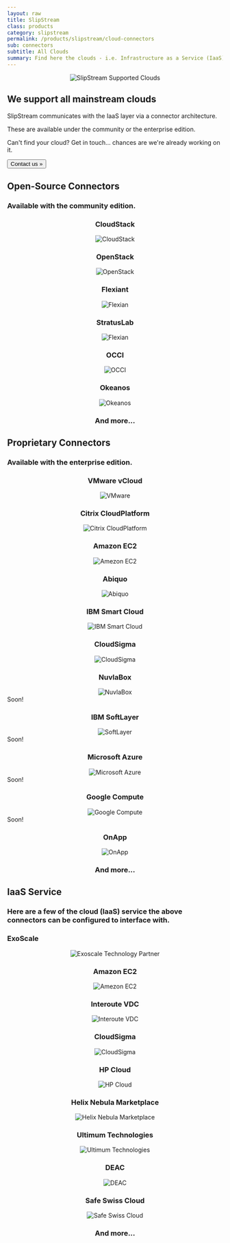 ```yaml
---
layout: raw
title: SlipStream
class: products
category: slipstream
permalink: /products/slipstream/cloud-connectors
sub: connectors
subtitle: All Clouds
summary: Find here the clouds - i.e. Infrastructure as a Service (IaaS) - technologies and services we support.
---
```


</div>
<div class="jumbotron">
  <div class="container spacy">
    <div class="row">
      <div class="col-md-6">
        <p align="center">
          <img src="/img/content/cloud_providers_color_on_transparent_1000px.png" alt="SlipStream Supported Clouds" />
        </p>
      </div>
      <div class="col-md-6">
        <h2>We support all mainstream clouds</h2>
        <p>SlipStream communicates with the IaaS layer via a connector architecture.</p>
        <p>These are available under the community or the enterprise edition.</p>
        <p>Can't find your cloud? Get in touch... chances are we're already working on it.</p>
        <button class="btn btn-primary btn-lg" data-toggle="modal" data-target="#contact-modal">
          Contact us &raquo;
        </button>
      </div>
    </div>
  </div>
</div>

  <div id="all-clouds" class="container cloud">
    <h2>Open-Source Connectors</h2>
    <h3>Available with the community edition.</h2>
  	<div class="row">
  	  <div class="col-md-3">
  	    <center>
    	    <h3>CloudStack</h3>
  	      <div>
            <img src="/img/content/clouds/cloudstack.png" alt="CloudStack" />	                        
          </div>
        </center>
  	  </div>
  	  <div class="col-md-3">
  	    <center>
    	    <h3>OpenStack</h3>
  	      <div>
            <img src="/img/content/clouds/openstack.jpg" alt="OpenStack" />	                        
          </div>
        </center>
  	  </div>
  	  <div class="col-md-3">
  	    <center>
    	    <h3>Flexiant</h3>
  	      <div>
            <img src="/img/content/clouds/flexiant.png" alt="Flexian" />	                        
          </div>
        </center>
  	  </div>
  	  <div class="col-md-3">
  	    <center>
    	    <h3>StratusLab</h3>
  	      <div>
            <img src="/img/content/clouds/stratuslab.jpg" alt="Flexian" />	                        
          </div>
        </center>
  	  </div>
    </div>
  	<div class="row">
  	  <div class="col-md-3">
  	    <center>
  	      <h3>OCCI</h3>
  	      <div>
            <img src="/img/content/clouds/occi.png" alt="OCCI" />	                        
          </div>
        </center>
  	  </div>
  	  <div class="col-md-3">
  	    <center>
    	    <h3>Okeanos</h3>
  	      <div>
            <img src="/img/content/clouds/okeanos.jpg" alt="Okeanos" />	                        
          </div>
        </center>
  	  </div>
  	  <div class="col-md-3">
  	    <center>
    	    <h3>And more...</h3>
  	    </center>
  	  </div>
  	</div>
  </div>
</div>

<div class="container cloud">
  <h2>Proprietary Connectors</h2>
  <h3>Available with the enterprise edition.</h2>
	<div class="row">
	  <div class="col-md-3">
	    <center>
  	    <h3>VMware vCloud</h3>
	      <div>
          <img src="/img/content/clouds/vmware.jpg" alt="VMware" />	                        
        </div>
      </center>
	  </div>
	  <div class="col-md-3">
	    <center>
  	    <h3>Citrix CloudPlatform</h3>
	      <div>
          <img src="/img/content/clouds/cloudplatform.gif" alt="Citrix CloudPlatform" />	                        
        </div>
      </center>
	  </div>
	  <div class="col-md-3">
	    <center>
  	    <h3>Amazon EC2</h3>
  	    <div>
  	      <img src="/img/content/clouds/aws.png" alt="Amezon EC2" />
  	    </div>
	    </center>
	  </div>
	  <div class="col-md-3">
	    <center>
  	    <h3>Abiquo</h3>
  	    <div>
  	      <img src="/img/content/clouds/abiquo.png" alt="Abiquo" />
  	    </div>
	    </center>
	  </div>
  </div>
	<div class="row">
	  <div class="col-md-3">
	    <center>
  	    <h3>IBM Smart Cloud</h3>
  	    <div>
  	      <img src="/img/content/clouds/ibm-smartcloud.png" alt="IBM Smart Cloud" />
  	    </div>
	    </center>
	  </div>
	  <div class="col-md-3">
	    <center>
  	    <h3>CloudSigma</h3>
  	    <div>
  	      <img src="/img/content/clouds/CloudSigma.jpg" alt="CloudSigma" />
  	    </div>
	    </center>
	  </div>
	  <div class="col-md-3">
	    <center>
  	    <h3>NuvlaBox</h3>
  	    <div>
  	      <img src="/img/design/nuvlabox_logo.png" alt="NuvlaBox" />
  	    </div>
	    </center>
	  </div>
	  <div class="col-md-3 soon">
      <div>Soon!</div>
	    <center>
  	    <h3>IBM SoftLayer</h3>
  	    <div>
  	      <img src="/img/content/clouds/SoftLayer.jpg" alt="SoftLayer" />
  	    </div>
	    </center>
	  </div>
  </div>
	<div class="row">
	  <div class="col-md-3 soon">
      <div>Soon!</div>
	    <center>
  	    <h3>Microsoft Azure</h3>
  	    <div>
  	      <img src="/img/content/clouds/azure.jpg" alt="Microsoft Azure" />
  	    </div>
	    </center>
	  </div>
	  <div class="col-md-3 soon">
      <div>Soon!</div>
	    <center>
  	    <h3>Google Compute</h3>
  	    <div>
  	      <img src="/img/content/clouds/google-compute-engine.jpg" alt="Google Compute" />
  	    </div>
	    </center>
	  </div>
	  <div class="col-md-3 soon">
      <div>Soon!</div>
	    <center>
  	    <h3>OnApp</h3>
  	    <div>
  	      <img src="/img/content/clouds/onapp.jpg" alt="OnApp" />
  	    </div>
	    </center>
	  </div>
	  <div class="col-md-3">
	    <center>
  	    <h3>And more...</h3>
	    </center>
	  </div>
	</div>
</div>

<div class="container cloud">
  <h2>IaaS Service</h2>
  <h3>Here are a few of the cloud (IaaS) service the above connectors can be configured to interface with.</h2>
	<div class="row">
	  <div class="col-md-3">
      <h3>ExoScale</h3>
	    <center>
	      <div>
          <img src="/img/content/clouds/exoscale-logo-full-black.png" alt="Exoscale Technology Partner" />	                        
        </div>
      </center>
	  </div>
	  <div class="col-md-3">
	    <center>
  	    <h3>Amazon EC2</h3>
  	    <div>
  	      <img src="/img/content/clouds/aws.png" alt="Amezon EC2" />
  	    </div>
	    </center>
	  </div>
	  <div class="col-md-3">
	    <center>
  	    <h3>Interoute VDC</h3>
  	    <div>
  	      <img src="/img/content/clouds/interoute-vdc.png" alt="Interoute VDC" />
  	    </div>
	    </center>
	  </div>
	  <div class="col-md-3">
	    <center>
  	    <h3>CloudSigma</h3>
  	    <div>
  	      <img src="/img/content/clouds/CloudSigma.jpg" alt="CloudSigma" />
  	    </div>
	    </center>
	  </div>
  </div>
	<div class="row">
	  <div class="col-md-3">
	    <center>
  	    <h3>HP Cloud</h3>
  	    <div>
  	      <img src="/img/content/clouds/HP-Cloud.jpg" alt="HP Cloud" />
  	    </div>
	    </center>
	  </div>
	  <div class="col-md-3">
	    <center>
  	    <h3>Helix Nebula Marketplace</h3>
  	    <div>
  	      <img src="/img/content/clouds/hnx.png" alt="Helix Nebula Marketplace" />
  	    </div>
	    </center>
	  </div>
	  <div class="col-md-3">
	    <center>
  	    <h3>Ultimum Technologies</h3>
  	    <div>
  	      <img src="/img/content/clouds/ultimum.png" alt="Ultimum Technologies" />
  	    </div>
	    </center>
	  </div>
	  <div class="col-md-3">
	    <center>
  	    <h3>DEAC</h3>
  	    <div>
  	      <img src="/img/content/clouds/deac.png" alt="DEAC" />
  	    </div>
	    </center>
	  </div>
	  <div class="col-md-3">
	    <center>
  	    <h3>Safe Swiss Cloud</h3>
  	    <div>
  	      <img src="/img/content/clouds/safeswisscloud.jpg" alt="Safe Swiss Cloud" />
  	    </div>
	    </center>
	  </div>
	  <div class="col-md-3">
	    <center>
  	    <h3>And more...</h3>
	    </center>
	  </div>
	</div>
</div>
<p/>
